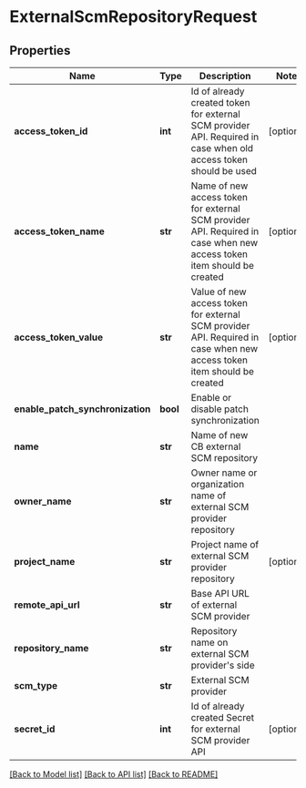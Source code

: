 # ExternalScmRepositoryRequest

## Properties
Name | Type | Description | Notes
------------ | ------------- | ------------- | -------------
**access_token_id** | **int** | Id of already created token for external SCM provider API. Required in case when old access token should be used | [optional] 
**access_token_name** | **str** | Name of new access token for external SCM provider API. Required in case when new access token item should be created | [optional] 
**access_token_value** | **str** | Value of new access token for external SCM provider API. Required in case when new access token item should be created | [optional] 
**enable_patch_synchronization** | **bool** | Enable or disable patch synchronization | 
**name** | **str** | Name of new CB external SCM repository | 
**owner_name** | **str** | Owner name or organization name of external SCM provider repository | 
**project_name** | **str** | Project name of external SCM provider repository | [optional] 
**remote_api_url** | **str** | Base API URL of external SCM provider | 
**repository_name** | **str** | Repository name on external SCM provider&#x27;s side | 
**scm_type** | **str** | External SCM provider | 
**secret_id** | **int** | Id of already created Secret for external SCM provider API | [optional] 

[[Back to Model list]](../README.md#documentation-for-models) [[Back to API list]](../README.md#documentation-for-api-endpoints) [[Back to README]](../README.md)

